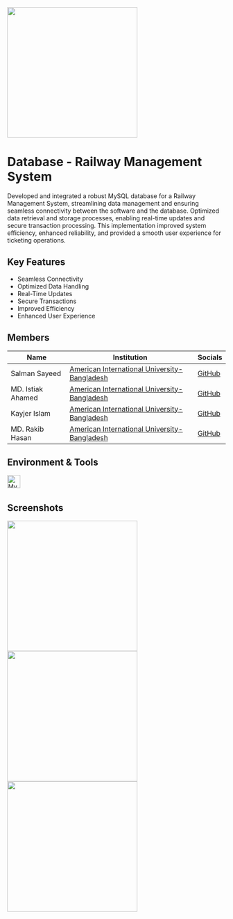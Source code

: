 <img src="https://imgur.com/undefined"  height="300">

# Database - Railway Management System 

Developed and integrated a robust MySQL database for a Railway Management System, streamlining data management and ensuring seamless connectivity between the software and the database. Optimized data retrieval and storage processes, enabling real-time updates and secure transaction processing. This implementation improved system efficiency, enhanced reliability, and provided a smooth user experience for ticketing operations.

## Key Features
- Seamless Connectivity
- Optimized Data Handling
- Real-Time Updates
- Secure Transactions
- Improved Efficiency
- Enhanced User Experience

## Members

| Name              | Institution                                                           | Socials                                    |
|-------------------|-----------------------------------------------------------------------|--------------------------------------------|
| Salman Sayeed     | [American International University-Bangladesh](https://www.aiub.edu/) | [GitHub](https://github.com/salman-sayeed) |
| MD. Istiak Ahamed | [American International University-Bangladesh](https://www.aiub.edu/) | [GitHub]()                                 |
| Kayjer Islam      | [American International University-Bangladesh](https://www.aiub.edu/) | [GitHub]()                                 |
| MD. Rakib Hasan   | [American International University-Bangladesh](https://www.aiub.edu/) | [GitHub]()                                 |


## Environment & Tools
<img src="https://ziadoua.github.io/m3-Markdown-Badges/badges/MySQL/mysql2.svg" alt="MySql" height="30"> &nbsp;


## Screenshots

<img src="https://imgur.com/tCeYUoX"  height="300">

<img src="https://imgur.com/klNkORI"  height="300">

<img src="https://imgur.com/jn3TJI3"  height="300">
